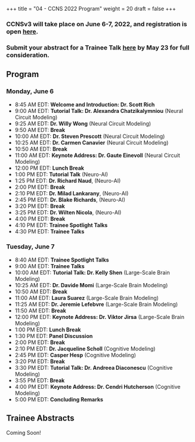 +++
title = "04 - CCNS 2022 Program"
weight = 20
draft = false
+++

### CCNSv3 will take place on June 6-7, 2022, and registration is open [here](https://www.crowdcast.io/e/ccnsv3/register).

### Submit your abstract for a Trainee Talk [here](https://forms.gle/thSZWMyr4uxHQLJi9) by May 23 for full consideration.

## Program
### Monday, June 6
* 8:45 AM EDT: **Welcome and Introduction: Dr. Scott Rich**
* 9:00 AM EDT: **Tutorial Talk: Dr. Alexandra Chatzikalymniou** (Neural Circuit Modeling)
* 9:25 AM EDT: **Dr. Willy Wong** (Neural Circuit Modeling) 
* 9:50 AM EDT: **Break**
* 10:00 AM EDT: **Dr. Steven Prescott** (Neural Circuit Modeling) 
* 10:25 AM EDT: **Dr. Carmen Canavier** (Neural Circuit Modeling)
* 10:50 AM EDT: **Break**
* 11:00 AM EDT: **Keynote Address: Dr. Gaute Einevoll** (Neural Circuit Modeling)
* 12:00 PM EDT: **Lunch Break**
* 1:00 PM EDT: **Tutorial Talk** (Neuro-AI)
* 1:25 PM EDT: **Dr. Richard Naud**, (Neuro-AI)
* 2:00 PM EDT: **Break**
* 2:10 PM EDT: **Dr. Milad Lankarany**, (Neuro-AI)
* 2:45 PM EDT: **Dr. Blake Richards**, (Neuro-AI)
* 3:20 PM EDT: **Break**
* 3:25 PM EDT: **Dr. Wilten Nicola**, (Neuro-AI)
* 4:00 PM EDT: **Break**
* 4:10 PM EDT: **Trainee Spotlight Talks**
* 4:30 PM EDT: **Trainee Talks**


### Tuesday, June 7
* 8:40 AM EDT: **Trainee Spotlight Talks**
* 9:00 AM EDT: **Trainee Talks**
* 10:00 AM EDT: **Tutorial Talk: Dr. Kelly Shen** (Large-Scale Brain Modeling)
* 10:25 AM EDT: **Dr. Davide Momi** (Large-Scale Brain Modeling)
* 10:50 AM EDT: **Break**
* 11:00 AM EDT: **Laura Suarez** (Large-Scale Brain Modeling)
* 11:25 AM EDT: **Dr. Jeremie Lefebvre** (Large-Scale Brain Modeling)
* 11:50 AM EDT: **Break**
* 12:00 PM EDT: **Keynote Address: Dr. Viktor Jirsa** (Large-Scale Brain Modeling)
* 1:00 PM EDT: **Lunch Break**
* 1:30 PM EDT: **Panel Discussion**
* 2:00 PM EDT: **Break**
* 2:10 PM EDT: **Dr. Jacqueline Scholl** (Cognitive Modeling)
* 2:45 PM EDT: **Casper Hesp** (Cognitive Modeling)
* 3:20 PM EDT: **Break**
* 3:30 PM EDT: **Tutorial Talk: Dr. Andreea Diaconescu** (Cognitive Modeling)
* 3:55 PM EDT: **Break**
* 4:00 PM EDT: **Keynote Address: Dr. Cendri Hutcherson** (Cognitive Modeling)
* 5:00 PM EDT: **Concluding Remarks**

## Trainee Abstracts
Coming Soon!
